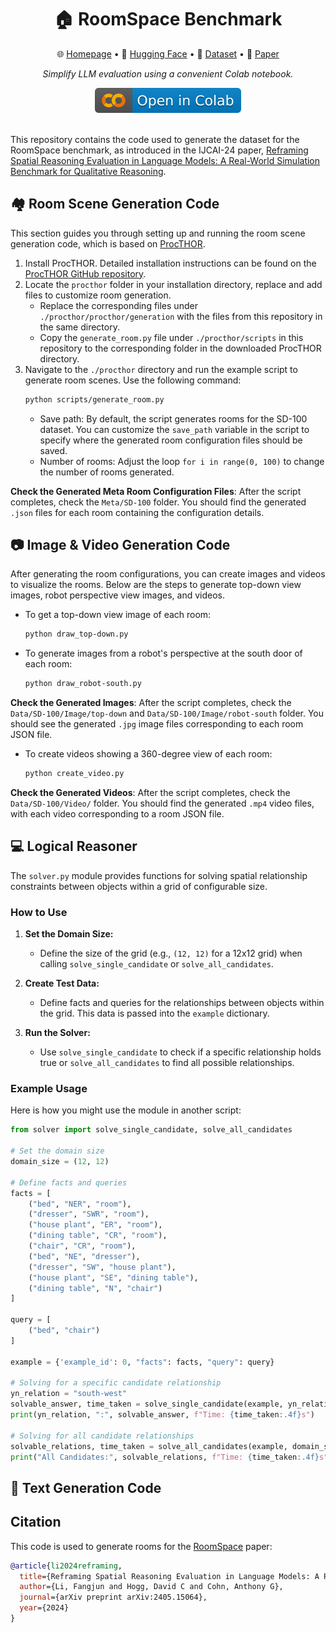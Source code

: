 <div align="center">
  <h1>🏠 RoomSpace Benchmark</h1> 
  <p>
    🌐 <a href="https://roomspace-benchmark.web.app/">Homepage</a> • 
    🤗 <a href="https://huggingface.co/datasets/Fangjun/RoomSpace">Hugging Face</a> • 
    📁 <a href="https://archive.researchdata.leeds.ac.uk/1293/">Dataset</a> • 
    📙 <a href="https://arxiv.org/abs/2405.15064">Paper</a>
  </p>
   <p><em>Simplify LLM evaluation using a convenient Colab notebook.</em></p>
   <a href="https://colab.research.google.com/drive/1fAK8J1UHAjMm-mNVsuzIbEZd-SZG6bX-?usp=sharing"><img src="img/colab.svg" alt="Open In Colab"></a></center>
</div>
<br/>


This repository contains the code used to generate the dataset for the RoomSpace benchmark, as introduced in the IJCAI-24 paper, [Reframing Spatial Reasoning Evaluation in Language Models: A Real-World Simulation Benchmark for Qualitative Reasoning](https://arxiv.org/pdf/2405.15064.pdf).

## 🏘️ Room Scene Generation Code
This section guides you through setting up and running the room scene generation code, which is based on [ProcTHOR](https://procthor.allenai.org/). 

1. Install ProcTHOR.
   Detailed installation instructions can be found on the [ProcTHOR GitHub repository](https://github.com/allenai/procthor).
2. Locate the `procthor` folder in your installation directory, replace and add files to customize room generation.
   - Replace the corresponding files under `./procthor/procthor/generation` with the files from this repository in the same directory.
   - Copy the `generate_room.py` file under `./procthor/scripts` in this repository to the corresponding folder in the downloaded ProcTHOR directory.
4. Navigate to the `./procthor` directory and run the example script to generate room scenes. Use the following command:
   ```bash
   python scripts/generate_room.py
   ```
   - Save path: By default, the script generates rooms for the SD-100 dataset. You can customize the `save_path` variable in the script to specify where the generated room configuration files should be saved.
   - Number of rooms: Adjust the loop `for i in range(0, 100)` to change the number of rooms generated.

**Check the Generated Meta Room Configuration Files**: After the script completes, check the `Meta/SD-100` folder. You should find the generated `.json` files for each room containing the configuration details.

## 📷 Image & Video Generation Code
After generating the room configurations, you can create images and videos to visualize the rooms. Below are the steps to generate top-down view images, robot perspective view images, and videos.

- To get a top-down view image of each room:
  ```bash
  python draw_top-down.py
  ```

- To generate images from a robot's perspective at the south door of each room:
  ```bash
  python draw_robot-south.py
  ```
**Check the Generated Images**: After the script completes, check the `Data/SD-100/Image/top-down` and `Data/SD-100/Image/robot-south` folder. You should see the generated `.jpg` image files corresponding to each room JSON file.

- To create videos showing a 360-degree view of each room:
  ```bash
  python create_video.py
  ```
**Check the Generated Videos**: After the script completes, check the `Data/SD-100/Video/` folder. You should find the generated `.mp4` video files, with each video corresponding to a room JSON file.

## 💻 Logical Reasoner
The `solver.py` module provides functions for solving spatial relationship constraints between objects within a grid of configurable size. 
### How to Use

1. **Set the Domain Size:**
   - Define the size of the grid (e.g., `(12, 12)` for a 12x12 grid) when calling `solve_single_candidate` or `solve_all_candidates`.

2. **Create Test Data:**
   - Define facts and queries for the relationships between objects within the grid. This data is passed into the `example` dictionary.

3. **Run the Solver:**
   - Use `solve_single_candidate` to check if a specific relationship holds true or `solve_all_candidates` to find all possible relationships.

### Example Usage

Here is how you might use the module in another script:

```python
from solver import solve_single_candidate, solve_all_candidates

# Set the domain size
domain_size = (12, 12)

# Define facts and queries
facts = [
    ("bed", "NER", "room"),
    ("dresser", "SWR", "room"),
    ("house plant", "ER", "room"),
    ("dining table", "CR", "room"),
    ("chair", "CR", "room"),
    ("bed", "NE", "dresser"),
    ("dresser", "SW", "house plant"),
    ("house plant", "SE", "dining table"),
    ("dining table", "N", "chair")
] 

query = [
    ("bed", "chair")
]

example = {'example_id': 0, "facts": facts, "query": query}

# Solving for a specific candidate relationship
yn_relation = "south-west"
solvable_answer, time_taken = solve_single_candidate(example, yn_relation, domain_size)
print(yn_relation, ":", solvable_answer, f"Time: {time_taken:.4f}s")

# Solving for all candidate relationships
solvable_relations, time_taken = solve_all_candidates(example, domain_size)
print("All Candidates:", solvable_relations, f"Time: {time_taken:.4f}s")
```

## 📃 Text Generation Code




## Citation

This code is used to generate rooms for the [RoomSpace](https://arxiv.org/pdf/2405.15064) paper:

```bibtex
@article{li2024reframing,
  title={Reframing Spatial Reasoning Evaluation in Language Models: A Real-World Simulation Benchmark for Qualitative Reasoning},
  author={Li, Fangjun and Hogg, David C and Cohn, Anthony G},
  journal={arXiv preprint arXiv:2405.15064},
  year={2024}
}
